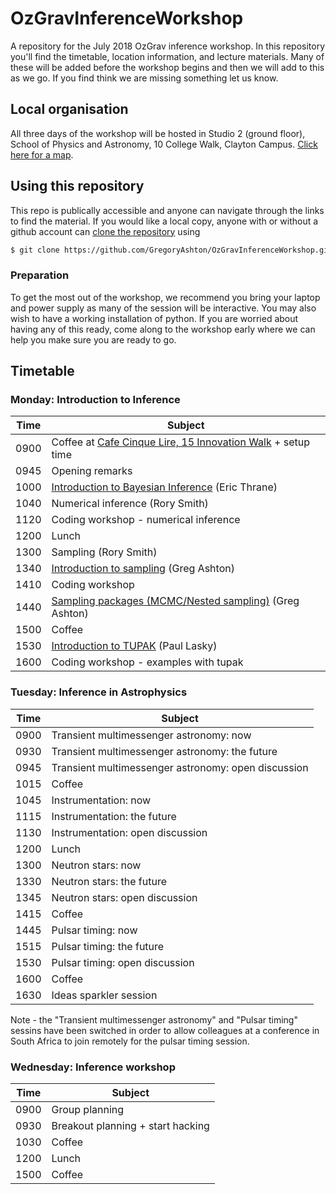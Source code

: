 # OzGravInferenceWorkshop

A repository for the July 2018 OzGrav inference workshop. In this repository you'll find the timetable, location information,
and lecture materials. Many of these will be added before the workshop begins and then we will add to this as we go. If you
find think we are missing something let us know.

## Local organisation

All three days of the workshop will be hosted in Studio 2 (ground floor), School of Physics and Astronomy, 10 College Walk, Clayton Campus.
[Click here for a map](https://goo.gl/maps/Dj62TZ5MG5t).

## Using this repository

This repo is publically accessible and anyone can navigate through the links to find the material. If you would like a
local copy, anyone with or without a github account can
[clone the repository](https://help.github.com/articles/cloning-a-repository/) using 

```bash
$ git clone https://github.com/GregoryAshton/OzGravInferenceWorkshop.git
```

### Preparation

To get the most out of the workshop, we recommend you bring your laptop and power supply as many of the
session will be interactive. You may also wish to have a working installation of python. If you are worried
about having any of this ready, come along to the workshop early where we can help you make sure you are
ready to go.


## Timetable 

### Monday: Introduction to Inference

Time | Subject
---- | ------------------------------------------------
0900 | Coffee at [Cafe Cinque Lire, 15 Innovation Walk](https://goo.gl/maps/TRtzB8GjUzQ2) + setup time
0945 | Opening remarks
1000 | [Introduction to Bayesian Inference](http://users.monash.edu.au/~erict/Resources/inference/introduction-bayesian-inference.pdf) (Eric Thrane)
1040 | Numerical inference (Rory Smith)
1120 | Coding workshop - numerical inference
1200 | Lunch
1300 | Sampling (Rory Smith)
1340 | [Introduction to sampling](/notebooks/introduction-to-sampling.ipynb) (Greg Ashton)
1410 | Coding workshop
1440 | [Sampling packages (MCMC/Nested sampling)](/notebooks/introduction-to-packaged-samplers.ipynb) (Greg Ashton)
1500 | Coffee
1530 | [Introduction to TUPAK](/notebooks/tupak.ipynb) (Paul Lasky)
1600 | Coding workshop - examples with tupak

### Tuesday: Inference in Astrophysics

Time | Subject
---- | ------------------------------------------------
0900 | Transient multimessenger astronomy: now
0930 | Transient multimessenger astronomy: the future
0945 | Transient multimessenger astronomy: open discussion
1015 | Coffee
1045 | Instrumentation: now
1115 | Instrumentation: the future
1130 | Instrumentation: open discussion
1200 | Lunch
1300 | Neutron stars: now
1330 | Neutron stars: the future
1345 | Neutron stars: open discussion
1415 | Coffee
1445 | Pulsar timing: now
1515 | Pulsar timing: the future
1530 | Pulsar timing: open discussion
1600 | Coffee
1630 | Ideas sparkler session

Note - the "Transient multimessenger astronomy" and "Pulsar timing" sessins have been switched in order to allow colleagues at a conference in South Africa to join remotely for the pulsar timing session.

### Wednesday: Inference workshop

Time | Subject
---- | ------------------------------------------------
0900 | Group planning
0930 | Breakout planning + start hacking
1030 | Coffee
1200 | Lunch
1500 | Coffee



